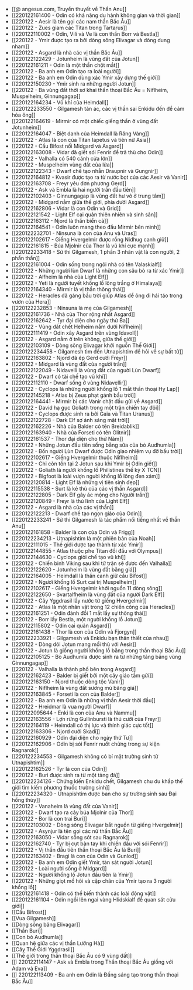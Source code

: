 - [[@ angesus.com, Truyền thuyết về Thần Anu]]
- [[220122161400 - Odin có khả năng du hành không gian và thời gian]]
- [[220122 - Aesir là tên gọi các nam thần Bắc Âu]]
- [[220122 - Zues giam các Titan trong Tartarus]]
- [[220122110002 - Odin, Vili và Ve là con thần Borr và Bestla]]
- [[220122 - Ymir được tạo ra bởi dòng sông Elivagar và dòng dung nham]]
- [[220122 - Asgard là nhà các vị thần Bắc Âu]]
- [[220122122429 - Jotunheim là vùng đất của Jotun]]
- [[220122161211 - Odin là một thần chột mắt]]
- [[220122 - Ba anh em Odin tạo ra loài người]]
- [[220122 - Ba anh em Odin dùng xác Ymir xây dựng thế giới]]
- [[220122150230 - Ymir sinh ra những người Jotun]]
- [[220122 - Ba vùng đất thời sơ khai thần thoại Bắc Âu = Niflheim, Muspelheim, Ginnungagap]]
- [[220122164234 - Vũ khí của Heimdall]]
- [[220122233550 - Gilgamesh tàn ác, các vị thần sai Enkidu đến để cảm hóa ông]]
- [[220122164619 - Mirmir có một chiếc giếng thần ở vùng đất Jotunheim]]
- [[220122164047 - Biệt danh của Heimdall là Răng Vàng]]
- [[220122 - Atlas là con của Titan Iapetus và tiên nữ Asia]]
- [[220122 - Cầu Bifost nối Midgard và Asgard]]
- [[220122163008 - Vidar đã giết sói Fenrir để trả thù cho Odin]]
- [[220122 - Valhalla có 540 cánh cửa lớn]]
- [[220122 - Muspelheim vùng đất của lửa]]
- [[220122122343 - Dwarf chế tạo nhẫn Draupnir và Gungnir]]
- [[220122164812 - Kvasir được tạo ra từ nước bọt của các Aesir và Vanir]]
- [[220122163708 - Freyr yêu đơn phương Gerd]]
- [[220122 - Ask và Embla là hai người trần đầu tiên]]
- [[220122102403 - Ginnungagap là vùng đất hư vô ở trung tâm]]
- [[220122 - Midgard nằm giữa thế giới, phía dưới Asgard]]
- [[220122162806 - Vidar là con Odin và Grid]]
- [[220122121542 - Light Elf cai quản thiên nhiên và sinh sản]]
- [[220122163112 - Njord là thần biển cả]]
- [[220122164541 - Odin luôn mang theo đầu Mirmir bên mình]]
- [[220122232701 - Ninsuna là con của Anu và Uras]]
- [[220122102617 - Giếng Hvergelmir được rồng Nidhug canh giữ]]
- [[220122161815 - Búa Mjolnir của Thor là vũ khí cực mạnh]]
- [[220122233418 - Sử thi Gilgamesh, 1 phần 3 nhân vật là con người, 2 phần thần]]
- [[220122161004 - Odin sống trong ngôi nhà có tên Valaskialf]]
- [[220122 - Những người lùn Dwarf là những con sâu bò ra từ xác Ymir]]
- [[220122 - Alfheim là nhà của Light Elf]]
- [[220122 - Yeti là người tuyết khổng lồ lông trắng ở Himalaya]]
- [[220122164340 - Mirmir là vị thần thông thái]]
- [[220122 - Heracles đã gáng bầu trời giúp Atlas để ông đi hái táo trong vườn của Hera]]
- [[220122232853 - Ninsuna là mẹ của Gilgamesh]]
- [[220122161736 - Nhà của Thor rộng nhất Asgard]]
- [[220122162642 - Tyr đại diện cho ngày thứ Ba]]
- [[220122 - Vùng đất chết Helheim nằm dưới Niflheim]]
- [[220122111419 - Odin xây Asgard trên vùng Idavoll]]
- [[220122 - Asgard nằm ở trên không, giữa thế giới]]
- [[220122103109 - Dòng sông Elivagar khởi nguồn Thế Giới]]
- [[220122234458 - Gilgamesh tìm đến Utnapishtim để hỏi về sự bất tử]]
- [[220122163802 - Njord đã ép Gerd cưới Freyr]]
- [[220122 - Midgard là vùng đất của người trần]]
- [[220122122049 - Nidavelli là vùng đất của người Lùn Dwarf]]
- [[220122 - Dwarf có tài chế tạo vũ khí]]
- [[220122112110 - Dwarf sống ở vùng Nidavellir]]
- [[220122 - Cyclops là những người khổng lồ 1 mắt thần thoại Hy Lạp]]
- [[220122145218 - Atlas bị Zeus phạt gánh bầu trời]]
- [[220122164441 - Mirmir bị các Vanir chặt đầu gửi về Asgard]]
- [[220122 - David hạ gục Goliath trong một trận chiến tay đôi]]
- [[220122 - Cyclops được sinh ra bởi Gaia và Titan Uranus]]
- [[220122122728 - Dark Elf sợ ánh sáng mặt trời]]
- [[220122162226 - Nhà của Balder có tên Breidablik]]
- [[220122163940 - Nhà của Forseti có tên Glitnir]]
- [[220122161537 - Thor đại diện cho thứ Năm]]
- [[220122 - Những Jotun đầu tiên sống bằng sữa của bò Audhumla]]
- [[220122 - Bốn người Lùn Dwarf được Odin giao nhiệm vụ đỡ bầu trời]]
- [[220122102617 - Giếng Hvergelmir thuộc Niflheim]]
- [[220122 - Chỉ còn tồn tại 2 Jotun sau khi Ymir bị Odin giết]]
- [[220122 - Goliath là người khổng lồ Philistines thế kỷ X TCN]]
- [[220122 - Bigfoot là loài vượn người khổng lồ lông đen xám]]
- [[220122120814 - Light Elf là những vị tiên sinh đẹp]]
- [[220122115538 - Surt là kẻ thù của các vị thần Asgard]]
- [[220122122805 - Dark Elf gây ác mộng cho Người trần]]
- [[220122120849 - Freyr là thủ lĩnh của Light Elf]]
- [[220122 - Asgard là nhà của các vị thần]]
- [[220122122213 - Dwarf chế tạo ngọn giáo của Odin]]
- [[220122233241 - Sử thi Gilgamesh là tác phẩm nổi tiếng nhất về thần Anu]]
- [[220122161858 - Balder là con của Odin và Frigg]]
- [[220122234213 - Utnapishtim là một phiên bản của Noah]]
- [[220122111015 - Thế giới được tạo thành từ xác Ymir]]
- [[220122144855 - Atlas thuộc phe Titan đối đầu với Olympus]]
- [[220122144630 - Cyclops giỏi chế tạo vũ khí]]
- [[220122 - Chiến binh Viking sau khi tử trận sẽ được đến Valhalla]]
- [[220122122620 - Jotunheim là vùng đất băng giá]]
- [[220122164005 - Heimdall là thần canh giữ cầu Bifost]]
- [[220122 - Người khổng lồ Surt cai trị Muspelheim]]
- [[220122102617 - Giếng Hvergelmir khởi nguồn 11 dòng sông]]
- [[220122122650 - Svartalfheim là vùng đất của người Dark Elf]]
- [[220122 - Cây Yggdrasil lấy nước từ giếng Hvergelmir]]
- [[220122 - Atlas là một nhân vật trong 12 chiến công của Heracles]]
- [[220122161251 - Odin đánh đổi 1 mắt lấy sự thông thái]]
- [[220122 - Borr lấy Bestla, một người khổng lồ Jotun]]
- [[220122115802 - Odin cai quản Asgard]]
- [[220122161438 - Thor là con của Odin và Fjorgyn]]
- [[220122233921 - Gilgamesh và Enkidu bạn thân thiết của nhau]]
- [[220122 - Dòng dõi Jotun mang mối thù với Aesir]]
- [[220122 - Jotun là giống người khổng lồ băng trong thần thoại Bắc Âu]]
- [[220122105125 - Bò Audhumla được sinh ra từ những tảng băng vùng Ginnungagap]]
- [[220122 - Valhalla là thành phố bên trong Asgard]]
- [[220122162423 - Balder bị giết bởi một cây giáo tầm gửi]]
- [[220122163150 - Njord thuộc dòng tộc Vanir]]
- [[220122 - Niflheim là vùng đất sương mù băng giá]]
- [[220122163845 - Forseti là con của Balder]]
- [[220122 - Ba anh em Odin là những vị thần Aesir thời đầu]]
- [[220122 - Hreidmar là vua người Dwarf]]
- [[220122095644 - Enki là con của Anu và Nammu]]
- [[220122163556 - Lợn rừng Gullinbursti là thú cưỡi của Freyr]]
- [[220122164119 - Heimdall có thị lực và thính giác cực tốt]]
- [[220122163306 - Njord cưới Skadi]]
- [[220122160929 - Odin đại diện cho ngày thứ Tư]]
- [[220122162906 - Odin bị sói Fenrir nuốt chửng trong sự kiện Ragnarok]]
- [[220122234553 - Gilgamesh không có bí mật trường sinh từ Utnapishtim]]
- [[220122162526 - Tyr là con của Odin]]
- [[220122 - Buri được sinh ra từ một tảng đá]]
- [[220122234126 - Chứng kiến Enkidu chết, Gilgamesh chu du khắp thế giới tìm kiếm phương thuốc trường sinh]]
- [[220122234320 - Utnapishtim được ban cho sự trường sinh sau Đại hồng thủy]]
- [[220122 - Vanaheim là vùng đất của Vanir]]
- [[220122 - Dwarf tạo ra cây búa Mjolnir của Thor]]
- [[220122 - Bor là con trai Buri]]
- [[220122103002 - Dòng sông Elivagar bắt nguồn từ giếng Hvergelmir]]
- [[220122 - Asynjur là tên gọi các nữ thần Bắc Âu]]
- [[220122163050 - Vidar sống sót sau Ragnarok]]
- [[220122162740 - Tyr bị cụt bàn tay khi chiến đấu với sói Fenrir]]
- [[220122 - Vị thần đầu tiên thần thoại Bắc Âu là Buri]]
- [[220122163402 - Bragi là con của Odin và Gunlod]]
- [[220122 - Ba anh em Odin giết Ymir, tàn sát người Jotun]]
- [[220122 - Loài người sống ở Midgard]]
- [[220122 - Người khổng lồ Jotun đầu tiên là Ymir]]
- [[220122 - Những giọt mồ hôi và cặp chân của Ymir tạo ra 3 người khổng lồ]]
- [[220122161418 - Odin có thể biến thành các loài động vật]]
- [[220122161104 - Odin ngồi lên ngai vàng Hlidskialf để quan sát cửu giới]]
- [[Cầu Bifrost]]
- [[Vua Gilgamesh]]
- [[Dòng sông băng Elivagar]]
- [[Thần Buri]]
- [[Con bò Audhumla]]
- [[Quan hệ giữa các vị thần Lưỡng Hà]]
- [[Cây Thế Giới Yggdrasil]]
- [[Thế giới trong thần thoại Bắc Âu có 9 vùng đất]]
- [[❕ 220122114147 - Ask và Embla trong Thần thoại Bắc Âu giống với Adam và Eva]]
- [[❕ 220122113409 - Ba anh em Odin là Đấng sáng tạo trong thần thoại Bắc Âu]]
